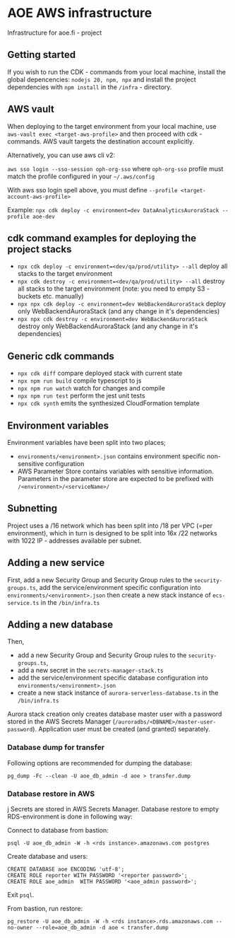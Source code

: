 # AOE AWS infrastructure

Infrastructure for aoe.fi - project

## Getting started

If you wish to run the CDK - commands from your local machine, install the global depencencies: `nodejs 20, npm, npx` and install the project dependencies with `npm install` in the `/infra` - directory.

## AWS vault

When deploying to the target environment from your local machine, use `aws-vault exec <target-aws-profile>` and then proceed with cdk - commands. AWS vault targets the destination account explicitly.

Alternatively, you can use aws cli v2:

`aws sso login --sso-session oph-org-sso` where `oph-org-sso` profile must match the profile configured in your `~/.aws/config`

With aws sso login spell above, you must define `--profile <target-account-aws-profile>`

Example: `npx cdk deploy -c environment=dev DataAnalyticsAuroraStack --profile aoe-dev`


## cdk command examples for deploying the project stacks

* `npx cdk deploy -c environment=<dev/qa/prod/utility> --all`  deploy all stacks to the target environment
* `npx cdk destroy -c environment=<dev/qa/prod/utility> --all`  destroy all stacks to the target environment (note: you need to empty S3 - buckets etc. manually)
* `npx npx cdk deploy -c environment=dev WebBackendAuroraStack` deploy only WebBackendAuroraStack (and any change in it's dependencies)
* `npx npx cdk destroy -c environment=dev WebBackendAuroraStack` destroy only WebBackendAuroraStack (and any change in it's dependencies)

## Generic cdk commands
* `npx cdk diff`    compare deployed stack with current state
* `npx npm run build`   compile typescript to js
* `npx npm run watch`   watch for changes and compile
* `npx npm run test`    perform the jest unit tests
* `npx cdk synth`   emits the synthesized CloudFormation template

## Environment variables

Environment variables have been split into two places;

* `environments/<environment>.json` contains environment specific non-sensitive configuration
* AWS Parameter Store contains variables with sensitive information. Parameters in the parameter store are expected to be prefixed with `/<environment>/<serviceName>/`

## Subnetting

Project uses a /16 network which has been split into /18 per VPC (=per environment), which in turn is designed to be split into 16x /22 networks with 1022 IP - addresses available per subnet.

## Adding a new service

First, add a new Security Group and Security Group rules to the `security-groups.ts`, add the service/environment specific configuration into `environments/<environment>.json` then create a new stack instance of `ecs-service.ts` in the `/bin/infra.ts`

## Adding a new database

Then, 
- add a new Security Group and Security Group rules to the `security-groups.ts`, 
- add a new secret in the `secrets-manager-stack.ts`
- add the service/environment specific database configuration into `environments/<environment>.json` 
- create a new stack instance of `aurora-serverless-database.ts` in the `/bin/infra.ts`

Aurora stack creation only creates database master user with a password stored in the AWS Secrets Manager (`/auroradbs/<DBNAME>/master-user-password`). Application user must be created (and granted) separately.

### Database dump for transfer

Following options are recommended for dumping the database:

    pg_dump -Fc --clean -U aoe_db_admin -d aoe > transfer.dump

### Database restore in AWS
j
Secrets are stored in AWS Secrets Manager. Database restore to empty RDS-environment is done in following way:

Connect to database from bastion:

    psql -U aoe_db_admin -W -h <rds instance>.amazonaws.com postgres

Create database and users:

    CREATE DATABASE aoe ENCODING 'utf-8';
    CREATE ROLE reporter WITH PASSWORD '<reporter password>';
    CREATE ROLE aoe_admin  WITH PASSWORD '<aoe_admin password>';

Exit `psql`.

From bastion, run restore:

    pg_restore -U aoe_db_admin -W -h <rds instance>.rds.amazonaws.com --no-owner --role=aoe_db_admin -d aoe < transfer.dump
